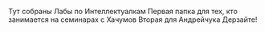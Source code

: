 Тут собраны Лабы по Интеллектуалкам
Первая папка для тех, кто занимается на семинарах с Хачумов
Вторая для Андрейчука
Дерзайте!
